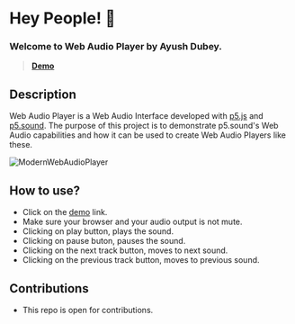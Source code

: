 # Hey People! 👋

### Welcome to Web Audio Player by Ayush Dubey.

> **[Demo](https://devayushdubey.github.io/)**

## **Description**
Web Audio Player is a Web Audio Interface developed with [p5.js](https://github.com/processing/p5.js?files=1) and [p5.sound](https://github.com/processing/p5.js-sound).
The purpose of this project is to demonstrate p5.sound's Web Audio capabilities and how it can be used to create Web Audio Players like these.

![ModernWebAudioPlayer](https://user-images.githubusercontent.com/33064931/206289574-77a10ba5-c3f5-43f5-a712-664fb173d0c5.png)

## **How to use?**
- Click on the [demo](https://devayushdubey.github.io/) link.
- Make sure your browser and your audio output is not mute.
- Clicking on play button, plays the sound.
- Clicking on pause buton, pauses the sound.
- Clicking on the next track button, moves to next sound.
- Clicking on the previous track button, moves to previous sound.

## **Contributions**
- This repo is open for contributions.
